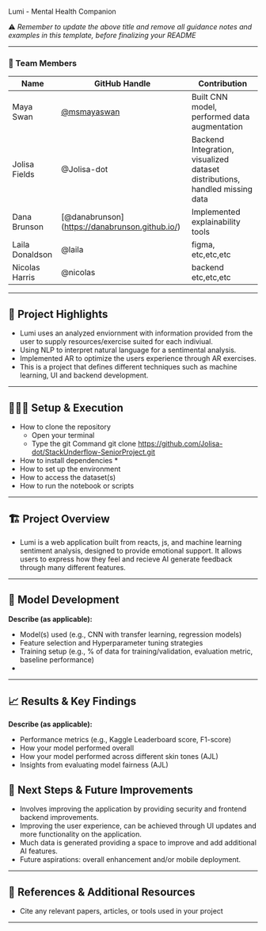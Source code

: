  Lumi - Mental Health Companion

⚠️ _Remember to update the above title and remove all guidance notes and examples in this template, before finalizing your README_

---

### **👥 Team Members**

| Name | GitHub Handle | Contribution |
| ----- | ----- | ----- |
| Maya Swan | [@msmayaswan](https://github.com/msmayaswan) | Built CNN model, performed data augmentation |
| Jolisa Fields | @Jolisa-dot | Backend Integration, visualized dataset distributions, handled missing data|
| Dana Brunson | [@danabrunson] (https://danabrunson.github.io/)| Implemented explainability tools |
| Laila Donaldson | @laila | figma, etc,etc,etc |
| Nicolas Harris | @nicolas | backend etc,etc,etc |

---

## **🎯 Project Highlights**


* Lumi uses an analyzed enviornment with information provided from the user to supply resources/exercise suited for each indiviual. 
* Using NLP to interpret natural language for a sentimental analysis.
* Implemented AR to optimize the users experience through AR exercises.
* This is a project that defines different techniques such as machine learning, UI and backend development. 


---

## **👩🏽‍💻 Setup & Execution**


* How to clone the repository  
    * Open your terminal 
    * Type the git Command git clone https://github.com/Jolisa-dot/StackUnderflow-SeniorProject.git
* How to install dependencies
    *
* How to set up the environment
* How to access the dataset(s)
* How to run the notebook or scripts

---

## **🏗️ Project Overview**


* Lumi is a web application built from reacts, js, and machine learning sentiment analysis, designed to provide emotional support. 
  It allows users to express how they feel and recieve AI generate feedback through many different features. 


---

## **🧠 Model Development**

**Describe (as applicable):**

* Model(s) used (e.g., CNN with transfer learning, regression models)
* Feature selection and Hyperparameter tuning strategies
* Training setup (e.g., % of data for training/validation, evaluation metric, baseline performance)
* 

---

## **📈 Results & Key Findings**

**Describe (as applicable):**

* Performance metrics (e.g., Kaggle Leaderboard score, F1-score)
* How your model performed overall
* How your model performed across different skin tones (AJL)
* Insights from evaluating model fairness (AJL)



## **🚀 Next Steps & Future Improvements**

* Involves improving the application by providing security and frontend backend improvements.
* Improving the user experience, can be achieved through UI updates and more functionality on the application.
* Much data is generated providing a space to improve and add additional AI features.
* Future aspirations: overall enhancement and/or mobile deployment.

---

## **📄 References & Additional Resources**

* Cite any relevant papers, articles, or tools used in your project

---
